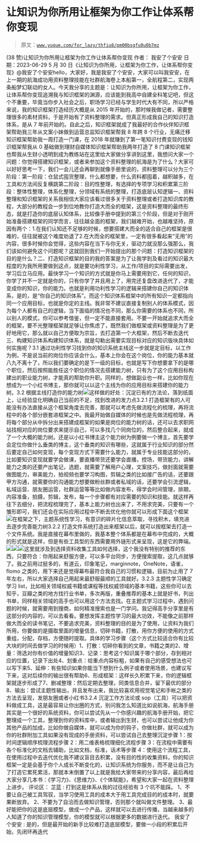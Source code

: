 # 让知识为你所用让框架为你工作让体系帮你变现

> 原文：[`www.yuque.com/for_lazy/thfiu8/pm00bsgfu0u0b7mz`](https://www.yuque.com/for_lazy/thfiu8/pm00bsgfu0u0b7mz)

<ne-h2 id="324972b9" data-lake-id="324972b9"><ne-heading-ext><ne-heading-anchor></ne-heading-anchor><ne-heading-fold></ne-heading-fold></ne-heading-ext><ne-heading-content><ne-text id="u0fca3019">(38 赞)让知识为你所用让框架为你工作让体系帮你变现</ne-text></ne-heading-content></ne-h2> <ne-p id="u7eca8833" data-lake-id="u7eca8833"><ne-text id="u387fef2e">作者： 我安了个安安</ne-text></ne-p> <ne-p id="u6e74bafd" data-lake-id="u6e74bafd"><ne-text id="u8338c847">日期：2023-06-29</ne-text></ne-p> <ne-p id="u9d5e9ae4" data-lake-id="u9d5e9ae4"><ne-text id="u83597f49">5 月 30 日《让知识为你所用，让框架为你工作，让体系帮你变现》@我安了个安安</ne-text><ne-text id="u51915908">hello，大家好，我是我安了个安安，大家可以叫我安安，</ne-text><ne-text id="u0defae74">在上一期的航海成功用资料整理技能在社群航海卷上本船第一，全航程第二，实现两条船梦幻联动的女人。</ne-text><ne-text id="u98a50fa3">今天我分享的主题是：让知识为你所用，让框架为你工作，让体系帮你变现</ne-text><ne-text id="u93d41c41">追溯我与知识框架的渊源，应该能到我高中自建全科笔记吧，但这个不重要，毕竟当你步入社会之后，职场学习已经与学生时代大有不同，所以严格来说，我的知识框架打造经历大概是从 2015 年开始的，那时候我做记者，需要整理很多的素材资料，于是开始有了资料整理的需求。</ne-text><ne-text id="ubb6df105">但真正形成我自己的知识打造体系，是从 7 年前开始的。自此之后，知识框架就成了我最好的合作伙伴</ne-text><ne-text id="u6ab4aeb7">知识框架帮助我三年从文案小妹做到运营总监</ne-text><ne-text id="u62425eef">知识框架帮我 8 年跨 8 个行业，无痛迁移</ne-text><ne-text id="ua48b6aba">知识框架帮助我一周打造一门课，在 2018 年就赚到了第一笔知识付费变现的钱</ne-text><ne-text id="u1dea8940">知识框架帮我从 0 基础做到理财自媒体</ne-text><ne-text id="u3d576a32">知识框架帮助我两年打造了 8 门课</ne-text><ne-text id="u8ac891eb">知识框架也帮我从生财小透明到成为教练站在这里给大家做分享</ne-text><ne-text id="u6403dec8">讲到这里，我想问大家一个问题：你觉得搭建知识框架，或者来参加这个资料整理的航海是为了什么？大家可以好好思考一下，我们一会儿还会再聊到</ne-text><ne-text id="ua6d9ebef">就像手册里说的，资料整理可以分为三个阶段：</ne-text><ne-text id="u10e6a6ef">第一阶段：仓鼠式囤货整理，什么都想要，什么资料都囤着，越积越多，在工具和方法间反复横跳</ne-text><ne-text id="u38882eeb">第二阶段：目的性整理，有选择的专项学习和积累</ne-text><ne-text id="u99a8d1f6">第三阶段：整体性整理，体系化整理，分领域有系统的整理，打造底层认知逻辑</ne-text><ne-text id="ud36ee823">一、资料整理和知识框架的关系</ne-text><ne-text id="u2e2526f5">我相信大家应该看过很多关于资料整理或者打造知识库的教程，大部分的教程会一步到位地教你打造大而全的框架，这是资料整理的最终形态，就是打造你的底层认知体系，比较像手册中提到的第三个阶段，但是对于刚开始准备搭建框架的同学而言，往往越全面的框架，我们越难开始，也越难坚持，原因有两个：</ne-text><ne-text id="u8976fc0d">1.在我们认知还不足够的时候，想要搭建大而全的适合自己的框架是很难的，往往就被这个难度劝退了</ne-text><ne-text id="u1dd79cc2">2.在大而全的框架里，一定有很多看起来“无用”的内容，很多时候你会觉得，这些内容在当下与你无关，驱动力就没那么强</ne-text><ne-text id="ub8857505">那么，我们该如何避免这个问题呢？这就回到我们一开始提出的那个问题：打造知识框架的目的是什么？</ne-text><ne-text id="u06163be8">二、打造知识框架的目的</ne-text><ne-text id="ue1aad853">我的答案是为了让我学到及看过的知识最大程度的为我所用</ne-text><ne-text id="u6b2d3bd0">要做到这点，就是要功利性学习，从工作/项目的实际需要出发，学习后立马应用。最快学习一个知识的方式就是你马上需要用到它，任何的知识，你学了并不一定就是你的，只有你学了并且用上了，用完还复盘改进迭代了，才能变成你的知识，你的能力。</ne-text><ne-text id="u2d5b5618">也就是利用功利性学习的逻辑来搭建你自己的知识体系，是的，是“你自己的知识体系”。而这个知识体系框架中的所有知识一定都指向同一个应用目标，也就是你定的主线。</ne-text><ne-text id="u52a299bf">我非常不建议直接复制别人的体系模式，因为每个人都有自己的逻辑，当下面临的情况也不同，那么你需要的体系也不同，所以别人的模式，你可以参考借鉴，但一定不能直接套用。</ne-text><ne-text id="ud6cb714e">不要一开始就追求大而全的框架，要不光整理框架就足够让你焦虑了，既然我们做框架或资料整理是为了更好地用它，那么就以自己方便</ne-text><ne-text id="u6e78a1fa">取为宗旨，</ne-text><ne-text id="u41aadc3e">去打造第一个大框架，然后不断去迭代</ne-text><ne-text id="u2be161d6">三、构建知识体系</ne-text><ne-text id="u1049f2a7">构建知识体系，就是勾勒出需要实现目标对应的知识版块</ne-text><ne-text id="ub4a6baea">具体如何实施呢？</ne-text><ne-text id="ua8ef52d0">3.1 通过功利性学习找到你的知识系统主线</ne-text><ne-text id="u3247d10c">这一步就是定目标，以工作为例，不是说当前的岗位你应该会什么，基本上你会在这个岗位，你的能力基本就八九不离十了，所以我们要确定的是下一级的目标，也就是写下你想要拿下的是哪个职位，然后按照能胜任这个职位的情况去搭建能力树，只有为了这个应用目标构建出的职业能力树，才能真的帮助你升职。</ne-text><ne-text id="u397631d8">同样的，想做副业也一样，</ne-text><ne-text id="u1ceaa5a0">比如</ne-text><ne-text id="uaa7de767">你现在想成为一个小红书博主，那你就可以以这个主线为你的应用目标来搭建你的能力树。</ne-text><ne-text id="u2a098b7d">3</ne-text><ne-text id="u2798ce3e">.2 根据主线打造你的能力树</ne-text><ne-card data-card-name="image" data-card-type="inline" id="wzwOe" data-event-boundary="card">![](img/c69a4452a979ca4f482e09e93bc2c006.png)<ne-text id="u126fe075">这样做的好处：</ne-text><ne-text id="u8ccde9bd">沉淀已有的方法论，落到纸面上，让经验显化</ne-text><ne-text id="udf7a3d0c">明确自己当前的不足，找到改进的发力点</ne-text><ne-text id="ud630dcfc">3</ne-text><ne-text id="ub53af033">.2.1 打造框架</ne-text><ne-text id="u29149415">有的人可能没有办法直接从这个框架角度去完善，那就可以考虑先做流程化的梳理，再将流程中的各个部分嵌套进框架之中。</ne-text><ne-text id="ufc3b968a">我最开始做自媒体的时候也是先做流程梳理，再将每个部分从中拆分出来搭建成框架的</ne-text><ne-text id="u52e72ab2">如果是岗位的能力树的话，还可以去求职网站找相对应的岗位要求来提示自己，可以多找几个同岗位的，然后整合起来，就成了一个大概的能力树。</ne-text><ne-text id="u660c903b">还是以小红书博主这个能力树为例</ne-text><ne-text id="u2b6dab75">要做一个博主，首先要学会定位你做什么垂类的博主，这个垂类的知识有哪些，这就属于行业知识的部分</ne-text><ne-text id="u70736cd6">然后要定自己如何变现，每个变现方式下需要什么能力，就属于专业技能这部分的，比如要知识变现就要学会做课，要直播带货还要学会直播，控场，带货能力，讲解能力之类的</ne-text><ne-text id="ud1b13c16">还要产出笔记，选题，就需要了解用户心理，文案技巧，做封面就需要做图能力，审美能力，拍视频也要学习构图，剪辑之类的</ne-text><ne-text id="u3891f913">比如接广告的话，还要跟甲方沟通，就需要你的沟通能力</ne-text><ne-text id="u38c34d8e">想要做粉丝群或者私域的话，还要学会引流逻辑，私域运营、朋友圈运营，社群运营等等</ne-text><ne-text id="u5ebde8fa">比如做内容发布，得学会时间管理，排期，内容准备，拍摄，剪辑，发布，每一个步骤都有对应需要的知识和技能。</ne-text><ne-text id="u4107e032">就这样再往下去细分，把流程梳理完了，基本上能力树也出来了，不用求完美，只要有一个雏形即可，我们还会在实际应用过程中不断去优化他</ne-text><ne-text id="u983c4e61">你就可以形成下面这个框架</ne-text><ne-card data-card-name="image" data-card-type="inline" id="IptSd" data-event-boundary="card">![](img/2c7cfb871d361dfc26608d082c52e536.png)<ne-text id="u1a67939c">在框架之下，主题系统性学习，有意识的碎片化信息萃取，寻找积木，填充进去逐步完善能力树</ne-text><ne-text id="u321c5ac1">3</ne-text><ne-text id="u869017a8">.2.2 打造文件系统</ne-text><ne-text id="u79969fe1">打造出来框架以后，就可以按框架去打造一个文件系统。</ne-text><ne-text id="u727aefcf">我是直接在幕布里做的，我基本整个体系都是在幕布中完成的，大概的形式就是这样，但是有些工具型的东西需要用外链形式来呈现，这是它的弊端。</ne-text><ne-card data-card-name="image" data-card-type="inline" id="OO9ft" data-event-boundary="card">![](img/92280694124e508354f8f88cb1c4018a.png)<ne-card data-card-name="image" data-card-type="inline" id="Odm1r" data-event-boundary="card">![](img/9b8cf2bd4032ddfd88b9debf7e6ac227.png)<ne-card data-card-name="image" data-card-type="inline" id="o6w1U" data-event-boundary="card">![](img/ca1094dbef5215740dea3dacb08b4f14.png)<ne-text id="ub9a09e89">这里就涉及到选择资料收集工具如何选择，这个我没有特别的推荐的东西，只要符合：你用起来舒服方便，可以多平台同步，方便搜索提取，这几点就够了。</ne-text><ne-text id="uc69a769a">我之前用过挺多的，有道云，印象笔记，marginnote，OneNote，语雀，flomo 之类的，用下来还是觉得幕布最符合我自己的习惯和逻辑，目前为止用了 7 年左右，所以大家选择自己用起来最舒服最顺的工具就好。</ne-text><ne-text id="u213db753">3</ne-text><ne-text id="u5dfdb3d4">.2.3 主题性学习</ne-text><ne-text id="ud3a5ce87">确定学习 list，比如相关领域权威书籍或课程等</ne-text><ne-text id="u0937e517">找权威领域的基本书籍，这些你可以去知乎，豆瓣之类的地方找行业书单，多次再版，重叠推荐的基本上就是好书，列出书单，同样相关领域的高手也可以用这个方法去找。</ne-text><ne-text id="u140ec616">在主题式学习过程中，遇到问题的时候，就需要用到搜商，如何精准搜索也是一门学问。我记得高手分享里是有这部分的内容的，可以去看看。</ne-text><ne-text id="u3903b075">要想发挥主题性学习的最大功效，不能像之前那样做大而全的读书笔记，不要追求完美，资料整理的目的是为了使用，让资料为我们所用，你要做的是摄取里面的增量信息，切碎书籍，打散，用你方便的使用的方式重组，分配，存档，方便随时提取。</ne-text><ne-text id="u1fe5f715">具体的学习步骤（这个方式</ne-text><ne-text id="u993190ca">比较适合</ne-text><ne-text id="ud1d05161">你有比较大块的时间去做学习的时候用）</ne-text><ne-text id="ud05c88a6">1、</ne-text><ne-text id="u051f534a">打散：切碎你看到的文章，书籍之类的</ne-text><ne-text id="ud53e50b4">2、</ne-text><ne-text id="u29f09bca">增量：筛选对你有价值的增量知识</ne-text><ne-text id="u61a24f3f">3、</ne-text><ne-text id="u36693d05">记录：思考这个知识属于哪个部分，存到相对应的位置，记录下出处</ne-text><ne-text id="u8597ab02">4、</ne-text><ne-text id="u6930cdf6">划重点：给重点内容标粗，如果有自己的感受想法也可以写下来</ne-text><ne-text id="uf51df21e">5、</ne-text><ne-text id="ue4220cfd">延伸：有些知识如果你能当下想到什么例子或者使用场景，也建议写下来</ne-text><ne-text id="u734269aa">，这对后续你的输出很有帮助</ne-text><ne-text id="u6c26213c">6、</ne-text><ne-text id="uf627d08a">形成框架：这样长久积累下来，你的逻辑框架就逐步形成了</ne-text><ne-text id="u87def15f">7、</ne-text><ne-text id="u2ab70ca5">删减整理：然后定期去整理，同类信息合并，留下最优的部分</ne-text><ne-text id="u3700f961">8、</ne-text><ne-text id="u080e1a10">输出：尝试主题性输出，并且发布出来</ne-text><ne-text id="ua56375ba">，我比较喜欢用视觉笔记和手帐之类的方法去呈现，发朋友圈或者小红书</ne-text><ne-text id="u8fcff815">3</ne-text><ne-text id="u8169ecdc">.2.4 沉淀工作方法论或 sop（工具）</ne-text><ne-text id="uc8944644">可以把资料做成工具，</ne-text><ne-text id="u59285716">这是最容易让你出圈的方式，别问我怎么知道</ne-text><ne-text id="u0b5add90">比如说航海，航海手册其实是一个很好的系统资料，你可以尝试先从一个你感兴趣的航海手册开始，把它整理成一个工具，整理到你的资料库中，或者输出到生财，也可以尝试让他成为你其他产品的加成，比如你做自媒体，就可以成为你的钩子，你做社群，就可以成为你的社群附加工具</ne-text><ne-text id="u55583e46">如果没有现成的手册资料，可以尝试自己去整理沉淀</ne-text><ne-text id="u5b704302">步骤 1：按时间逻辑顺序梳理流程</ne-text><ne-text id="uc7b39da2">步骤 2：用二维表格梳理细化流程</ne-text><ne-text id="ucc301f3f">步骤 3：在流程中需要有各个标准化的文档去辅助，比如文档，标准</ne-text><ne-text id="u8797e3e8">，话术</ne-text><ne-text id="u5f61dad6">等</ne-text><ne-text id="u8c034258">步骤 4：使用这个流程工具，在使用过程中去迭代优化</ne-text><ne-text id="u0486968a">我不建议盲目去积累，没有目的性</ne-text><ne-text id="u589f7bbb">的收集资料</ne-text><ne-text id="u51dce989">，你的知识框架一定是会基于你个人成长不断变化的，让知识系统为你服务，而不是让自己为了打造它累死累活，那就本末倒置了</ne-text><ne-text id="u72bcc7cf">以上就是我给大家带来的分享内容，最后再给大家分享几本书：《学习力》、《思维力》、《个体赋能》，希望和大家一起在资料整理上进步。</ne-text>  <ne-hole id="u6f0efdfb" data-lake-id="u6f0efdfb"><ne-card data-card-name="hr" data-card-type="block" id="uC5Z7" data-event-boundary="card"><ne-p id="ud70db184" data-lake-id="ud70db184"><ne-text id="ubbe77d01">评论区：</ne-text></ne-p> <ne-p id="u02474ca7" data-lake-id="u02474ca7"><ne-text id="uce2b3f6b">芷蓝 : 打到这是体系从我的过往经验有 3 个坑不能踩。</ne-text></ne-p> <ne-p id="ud4281392" data-lake-id="ud4281392"><ne-text id="uf2811fbe">1、不要让自己被工具驾驭，当学习使用工具的成本大于用工具完成目的的成本时，就要果断放弃。</ne-text></ne-p> <ne-p id="u9d553657" data-lake-id="u9d553657"><ne-text id="u9ff10bd5">2、不要为了自洽而去做知识管理，否则那个就叫做文件整理。</ne-text></ne-p> <ne-p id="u87cd89c6" data-lake-id="u87cd89c6"><ne-text id="u7abf3737">3、最好能把你的这是底层模型，做成一个产品，这样就可以去进行传播，当越来越多的人知道了你的知识管理模型，你的模型就可以根据更多的数据进行迭代。</ne-text> <ne-text id="uaf7265f0">我安了个安安 : 是的，但是最开始的新手比较难打造底层模型，要做一小段的积累后开始，先闭环再迭代</ne-text></ne-p></ne-card></ne-hole></ne-card></ne-card></ne-card></ne-card></ne-card></ne-p>